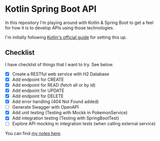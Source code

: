 # Kotlin Spring Boot API

In this repository I'm playing around with Kotlin & Spring Boot to get a feel for how it is to develop APIs using those technologies.

I'm initially following [Kotlin's official guide](https://kotlinlang.org/docs/jvm-get-started-spring-boot.html) for setting this up.

## Checklist

I have checklist of things that I want to try. See below.

- [x] Create a RESTful web service with H2 Database 
- [x] Add endpoint for CREATE 
- [x] Add endpoint for READ (fetch all or by id)
- [x] Add endpoint for UPDATE
- [X] Add endpoint for DELETE
- [x] Add error handling (404 Not Found added)
- [ ] Generate Swagger with OpenAPI
- [x] Add unit testing (Testing with Mockk in PokemonService)
- [x] Add integration testing (Testing with SpringBootTest)
- [ ] Explore API mocking in integration tests (when calling external service)

You can find [my notes here](./NOTES.md).
